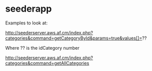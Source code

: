 seederapp
=========

Examples to look at:

http://seederserver.aws.af.cm/index.php?categories&command=getCategoryById&params=true&values[]=??

Where ?? is the idCategory number

http://seederserver.aws.af.cm/index.php?categories&command=getAllCategories
